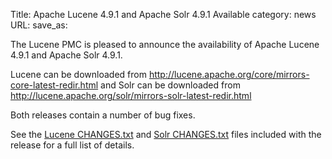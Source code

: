 Title: Apache Lucene 4.9.1 and Apache Solr 4.9.1 Available
category: news
URL: 
save_as: 

The Lucene PMC is pleased to announce the availability
of Apache Lucene 4.9.1 and Apache Solr 4.9.1.

Lucene can be downloaded from <http://lucene.apache.org/core/mirrors-core-latest-redir.html>
and Solr can be downloaded from <http://lucene.apache.org/solr/mirrors-solr-latest-redir.html>

Both releases contain a number of bug fixes.

See the [Lucene CHANGES.txt](/core/4_9_1/changes/Changes.html) and
[Solr CHANGES.txt](/solr/4_9_1/changes/Changes.html) files included
with the release for a full list of details.

